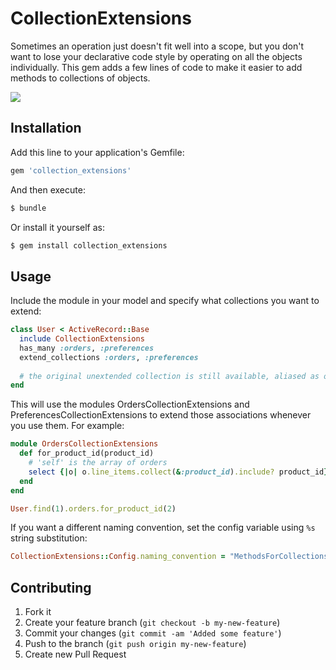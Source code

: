# CollectionExtensions

Sometimes an operation just doesn't fit well into a scope, but you don't want to lose your declarative code style
by operating on all the objects individually. This gem adds a few lines of code to make it easier to add methods to collections of objects.

<img src="https://secure.travis-ci.org/arches/collection_extensions.png" />

## Installation

Add this line to your application's Gemfile:

```ruby
gem 'collection_extensions'
```

And then execute:

```bash
$ bundle
```

Or install it yourself as:

```bash
$ gem install collection_extensions
```

## Usage

Include the module in your model and specify what collections you want to extend:

```ruby
class User < ActiveRecord::Base
  include CollectionExtensions
  has_many :orders, :preferences
  extend_collections :orders, :preferences
        
  # the original unextended collection is still available, aliased as orig_* (eg, orig_orders or orig_preferences)
end
```

This will use the modules OrdersCollectionExtensions and PreferencesCollectionExtensions to extend those associations
whenever you use them. For example:

```ruby
module OrdersCollectionExtensions
  def for_product_id(product_id)
    # 'self' is the array of orders
    select {|o| o.line_items.collect(&:product_id).include? product_id}
  end
end

User.find(1).orders.for_product_id(2)
```

If you want a different naming convention, set the config variable using `%s` string substitution:

```ruby
CollectionExtensions::Config.naming_convention = "MethodsForCollectionsOf%s"
```

## Contributing

1. Fork it
2. Create your feature branch (`git checkout -b my-new-feature`)
3. Commit your changes (`git commit -am 'Added some feature'`)
4. Push to the branch (`git push origin my-new-feature`)
5. Create new Pull Request
